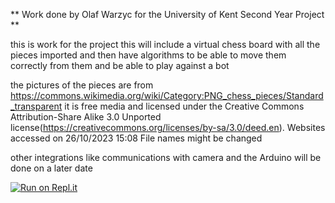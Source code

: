 ** Work done by Olaf Warzyc for the University of Kent Second Year Project **

this is work for the project this will include a virtual chess board with all the pieces imported and then have algorithms to be able to move them correctly from them and be able to play against a bot 

the pictures of the pieces are from https://commons.wikimedia.org/wiki/Category:PNG_chess_pieces/Standard_transparent it is free media and licensed under the Creative Commons Attribution-Share Alike 3.0 Unported license(https://creativecommons.org/licenses/by-sa/3.0/deed.en). Websites accessed on 26/10/2023 15:08
File names might be changed

other integrations like communications with camera and the Arduino will be done on a later date 

[![Run on Repl.it](https://replit.com/badge/github/Olaf-Warzyc/Chess_Board)](https://replit.com/new/github/Olaf-Warzyc/Chess_Board)
